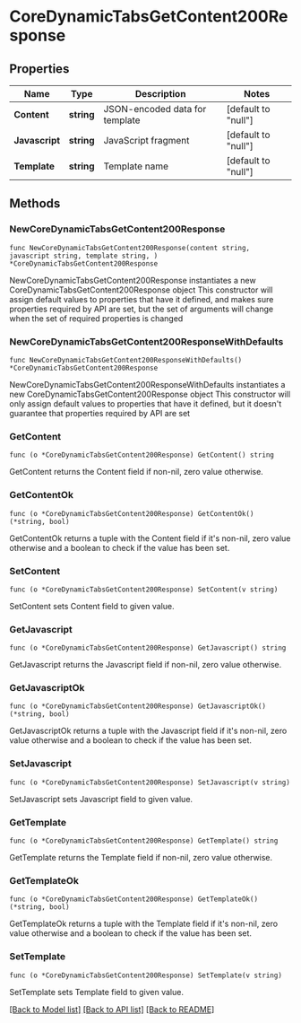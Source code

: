 # CoreDynamicTabsGetContent200Response

## Properties

Name | Type | Description | Notes
------------ | ------------- | ------------- | -------------
**Content** | **string** | JSON-encoded data for template | [default to "null"]
**Javascript** | **string** | JavaScript fragment | [default to "null"]
**Template** | **string** | Template name | [default to "null"]

## Methods

### NewCoreDynamicTabsGetContent200Response

`func NewCoreDynamicTabsGetContent200Response(content string, javascript string, template string, ) *CoreDynamicTabsGetContent200Response`

NewCoreDynamicTabsGetContent200Response instantiates a new CoreDynamicTabsGetContent200Response object
This constructor will assign default values to properties that have it defined,
and makes sure properties required by API are set, but the set of arguments
will change when the set of required properties is changed

### NewCoreDynamicTabsGetContent200ResponseWithDefaults

`func NewCoreDynamicTabsGetContent200ResponseWithDefaults() *CoreDynamicTabsGetContent200Response`

NewCoreDynamicTabsGetContent200ResponseWithDefaults instantiates a new CoreDynamicTabsGetContent200Response object
This constructor will only assign default values to properties that have it defined,
but it doesn't guarantee that properties required by API are set

### GetContent

`func (o *CoreDynamicTabsGetContent200Response) GetContent() string`

GetContent returns the Content field if non-nil, zero value otherwise.

### GetContentOk

`func (o *CoreDynamicTabsGetContent200Response) GetContentOk() (*string, bool)`

GetContentOk returns a tuple with the Content field if it's non-nil, zero value otherwise
and a boolean to check if the value has been set.

### SetContent

`func (o *CoreDynamicTabsGetContent200Response) SetContent(v string)`

SetContent sets Content field to given value.


### GetJavascript

`func (o *CoreDynamicTabsGetContent200Response) GetJavascript() string`

GetJavascript returns the Javascript field if non-nil, zero value otherwise.

### GetJavascriptOk

`func (o *CoreDynamicTabsGetContent200Response) GetJavascriptOk() (*string, bool)`

GetJavascriptOk returns a tuple with the Javascript field if it's non-nil, zero value otherwise
and a boolean to check if the value has been set.

### SetJavascript

`func (o *CoreDynamicTabsGetContent200Response) SetJavascript(v string)`

SetJavascript sets Javascript field to given value.


### GetTemplate

`func (o *CoreDynamicTabsGetContent200Response) GetTemplate() string`

GetTemplate returns the Template field if non-nil, zero value otherwise.

### GetTemplateOk

`func (o *CoreDynamicTabsGetContent200Response) GetTemplateOk() (*string, bool)`

GetTemplateOk returns a tuple with the Template field if it's non-nil, zero value otherwise
and a boolean to check if the value has been set.

### SetTemplate

`func (o *CoreDynamicTabsGetContent200Response) SetTemplate(v string)`

SetTemplate sets Template field to given value.



[[Back to Model list]](../README.md#documentation-for-models) [[Back to API list]](../README.md#documentation-for-api-endpoints) [[Back to README]](../README.md)


